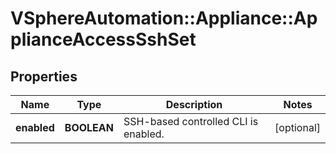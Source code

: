 # VSphereAutomation::Appliance::ApplianceAccessSshSet

## Properties
Name | Type | Description | Notes
------------ | ------------- | ------------- | -------------
**enabled** | **BOOLEAN** | SSH-based controlled CLI is enabled. | [optional] 



